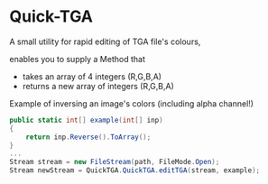 # Quick-TGA
A small utility for rapid editing of TGA file's colours, 

enables you to supply a Method that 
+ takes an array of 4 integers (R,G,B,A)
+ returns a new array of integers (R,G,B,A)

Example of inversing an image's colors (including alpha channel!)
```cs
public static int[] example(int[] inp)
{
    return inp.Reverse().ToArray();
}
...
Stream stream = new FileStream(path, FileMode.Open);
Stream newStream = QuickTGA.QuickTGA.editTGA(stream, example);
```
